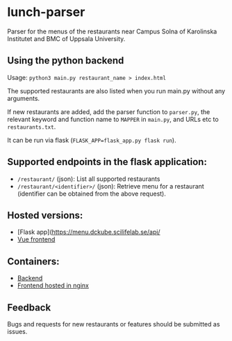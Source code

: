 lunch-parser
============

Parser for the menus of the restaurants near Campus Solna of Karolinska Institutet and BMC of Uppsala University.

## Using the python backend

Usage: `python3 main.py restaurant_name > index.html`

The supported restaurants are also listed when you run main.py without any arguments.

If new restaurants are added, add the parser function to `parser.py`, the relevant keyword and function name to `MAPPER` in `main.py`, and URLs etc to `restaurants.txt`.

It can be run via flask (`FLASK_APP=flask_app.py flask run`).

## Supported endpoints in the flask application:

- `/restaurant/` (json): List all supported restaurants
- `/restaurant/<identifier>/` (json): Retrieve menu for a restaurant (identifier can be obtained from the above request).

## Hosted versions:

- [Flask app](https://menu.dckube.scilifelab.se/api/
- [Vue frontend](https://menu.dckube.scilifelab.se/)

## Containers:

- [Backend](https://hub.docker.com/repository/docker/scilifelabdatacentre/menu-backend)
- [Frontend hosted in nginx](https://hub.docker.com/repository/docker/scilifelabdatacentre/menu-frontend)

## Feedback
Bugs and requests for new restaurants or features should be submitted as issues.
